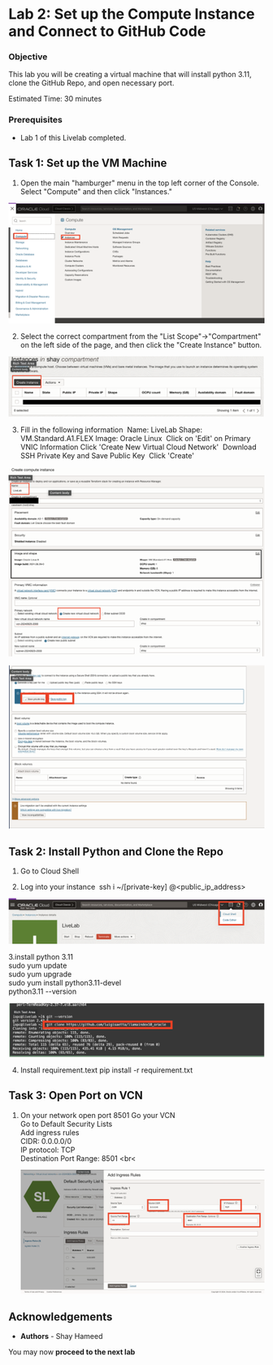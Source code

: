 # Lab 2: Set up the Compute Instance and Connect to GitHub Code

### Objective 
This lab you will be creating a virtual machine that will install python 3.11, clone the GitHub Repo, and open necessary port. 

Estimated Time: 30 minutes

### Prerequisites
* Lab 1 of this Livelab completed.



## Task 1: Set up the VM Machine

1. Open the main "hamburger" menu in the top left corner of the Console. Select "Compute" and then click "Instances." <br>

![Selecting Compute from Hamburger Menu](images/hamburger-menu-compute1.png)

2. Select the correct compartment from the "List Scope"→"Compartment" on the left side of the page, and then click the "Create Instance" button. <br>


![Clicking Create Compute Instance Button](images/compute-instance-create-instance-button1.png)

3. Fill in the following information 
    Name: LiveLab
    Shape: VM.Standard.A1.FLEX
    Image: Oracle Linux 
    Click on 'Edit' on Primary VNIC Information
    Click 'Create New Virtual Cloud Network' 
    Download SSH Private Key and Save Public Key 
    Click 'Create' <br>


![Creation Page of the VM](images/on-creation-vm1.png)

![Downloading the Private/Public Keys](images/download-private-public-key1.png)


## Task 2: Install Python and Clone the Repo
1. Go to Cloud Shell <br>

2. Log into your instance 
    ssh i ~/[private-key] <username>@<public_ip_address> <br>


![Opening Cloud Shell](images/open-cloud-shell1.png)


3.install python 3.11 <br>
    sudo yum update <br>
    sudo yum upgrade <br>
    sudo yum install python3.11-devel <br>
    python3.11 --version <br>


![Clone Repo](images/clone-repo1.png)

4. Install requirement.text
   pip install -r requirement.txt <br>


## Task 3: Open Port on VCN

1. On your network open port 8501
   Go your VCN <br>
   Go to Default Security Lists <br>
   Add ingress rules <br>
    CIDR: 0.0.0.0/0 <br> 
    IP protocol: TCP <br>
    Destination Port Range: 8501 <br<

  
   ![Open Port 8501](images/vcn-port-opening1.png)

## **Acknowledgements**

* **Authors** - Shay Hameed

You may now **proceed to the next lab**

